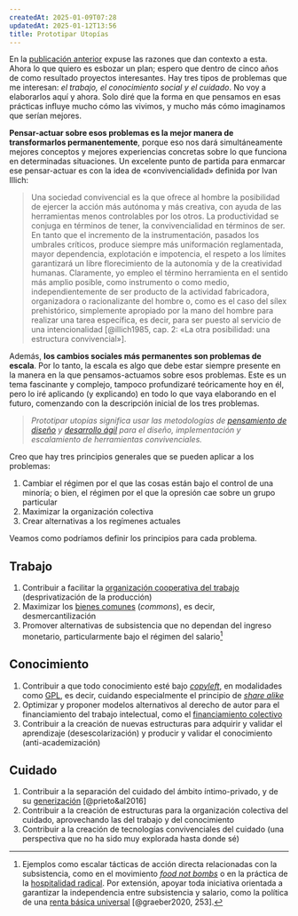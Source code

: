 ```yaml
---
createdAt: 2025-01-09T07:28
updatedAt: 2025-01-12T13:56
title: Prototipar Utopías
---
```

En la [publicación anterior](plan-2025) expuse las razones que dan contexto a esta. Ahora lo que quiero es esbozar un plan; espero que dentro de cinco años de como resultado proyectos interesantes. Hay tres tipos de problemas que me interesan: *el trabajo, el conocimiento social y el cuidado*. No voy a elaborarlos aquí y ahora. Solo diré que la forma en que pensamos en esas prácticas influye mucho cómo las vivimos, y mucho más cómo imaginamos que serían mejores.

 **Pensar-actuar sobre esos problemas es la mejor manera de transformarlos permanentemente**, porque eso nos dará simultáneamente mejores conceptos y mejores experiencias concretas sobre lo que funciona en determinadas situaciones. Un excelente punto de partida para enmarcar ese pensar-actuar es con la idea de «convivencialidad» definida por Ivan Illich:

> Una sociedad convivencial es la que ofrece al hombre la posibilidad de ejercer la acción más autónoma y más creativa, con ayuda de las herramientas menos controlables por los otros. La productividad se conjuga en términos de tener, la convivencialidad en términos de ser. En tanto que el incremento de la instrumentación, pasados los umbrales críticos, produce siempre más uniformación reglamentada, mayor dependencia, explotación e impotencia, el respeto a los límites garantizará un libre florecimiento de la autonomía y de la creatividad humanas. Claramente, yo empleo el término herramienta en el sentido más amplio posible, como instrumento o como medio, independientemente de ser producto de la actividad fabricadora, organizadora o racionalizante del hombre o, como es el caso del sílex prehistórico, simplemente apropiado por la mano del hombre para realizar una tarea específica, es decir, para ser puesto al servicio de una intencionalidad [@illich1985, cap. 2: «La otra posibilidad: una estructura convivencial»].

Además, **los cambios sociales más permanentes son problemas de escala**. Por lo tanto, la escala es algo que debe estar siempre presente en la manera en la que pensamos-actuamos sobre esos problemas. Este es un tema fascinante y complejo, tampoco profundizaré teóricamente hoy en él, pero lo iré aplicando (y explicando) en todo lo que vaya elaborando en el futuro, comenzando con la descripción inicial de los tres problemas.

> *Prototipar utopías significa usar las metodologías de [pensamiento de diseño](https://es.wikipedia.org/wiki/Pensamiento_de_diseño) y [desarrollo ágil](https://es.wikipedia.org/wiki/Manifiesto_ágil) para el diseño, implementación y escalamiento de herramientas convivenciales.*

Creo que hay tres principios generales que se pueden aplicar a los problemas:

1. Cambiar el régimen por el que las cosas están bajo el control de una minoría; o bien, el régimen por el que la opresión cae sobre un grupo particular
2. Maximizar la organización colectiva
3. Crear alternativas a los regímenes actuales

Veamos como podríamos definir los principios para cada problema.

## Trabajo

1. Contribuir a facilitar la [organización cooperativa del trabajo](https://es.wikipedia.org/wiki/Cooperativa_de_trabajo_asociado) (desprivatización de la producción)
2. Maximizar los [bienes comunes](https://es.wikipedia.org/wiki/Bien_comunal) (*commons*), es decir, desmercantilización
3. Promover alternativas de subsistencia que no dependan del ingreso monetario, particularmente bajo el régimen del salario[^1]

[^1]: Ejemplos como escalar tácticas de acción directa relacionadas con la subsistencia, como en el movimiento [*food not bombs*](https://en.wikipedia.org/wiki/Food_Not_Bombs) o en la práctica de la [hospitalidad radical](https://www.youtube.com/watch?v=9n9JRw6nyLU). Por extensión, apoyar toda iniciativa orientada a garantizar la independencia entre subsistencia y salario, como la política de una [renta básica universal](https://es.wikipedia.org/wiki/Renta_básica_universal) [@graeber2020, 253].

## Conocimiento

1. Contribuir a que todo conocimiento esté bajo [*copyleft*](https://www.gnu.org/licenses/copyleft.es.html), en modalidades como [GPL](https://es.wikipedia.org/wiki/GNU_General_Public_License), es decir, cuidando especialmente el principio de [*share alike*](https://es.wikipedia.org/wiki/Licencias_Creative_Commons#Condiciones)
2. Optimizar y proponer modelos alternativos al derecho de autor para el financiamiento del trabajo intelectual, como el [financiamiento colectivo](https://es.wikipedia.org/wiki/Micromecenazgo)
3. Contribuir a la creación de nuevas estructuras para adquirir y validar el aprendizaje (desescolarización) y producir y validar el conocimiento (anti-academización)

## Cuidado

1. Contribuir a la separación del cuidado del ámbito íntimo-privado, y de su [generización](https://atheneadigital.net/article/view/v16-n3-escribano/1875-pdf-es) [@prieto&al2016]
2. Contribuir a la creación de estructuras para la organización colectiva del cuidado, aprovechando las del trabajo y del conocimiento
3. Contribuir a la creación de tecnologías convivenciales del cuidado (una perspectiva que no ha sido muy explorada hasta donde sé)
